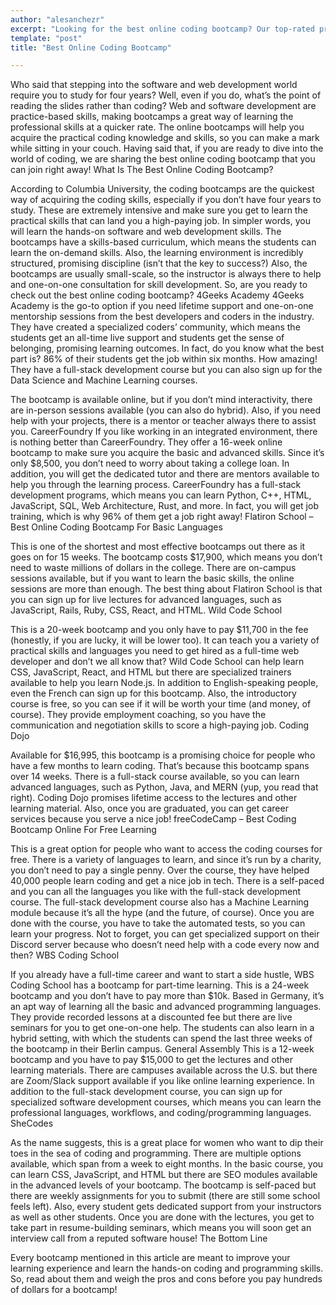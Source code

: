 ```yaml
---
author: "alesanchezr"
excerpt: "Looking for the best online coding bootcamp? Our top-rated program offers expert instruction and personalized support to help you launch your career in tech. Enroll today!"
template: "post"
title: "Best Online Coding Bootcamp"

---
```


Who said that stepping into the software and web development world require you to study for four years? Well, even if you do, what’s the point of reading the slides rather than coding?
Web and software development are practice-based skills, making bootcamps a great way of learning the professional skills at a quicker rate. 
The online bootcamps will help you acquire the practical coding knowledge and skills, so you can make a mark while sitting in your couch. 
Having said that, if you are ready to dive into the world of coding, we are sharing the best online coding bootcamp that you can join right away!
What Is The Best Online Coding Bootcamp?

According to Columbia University, the coding bootcamps are the quickest way of acquiring the coding skills, especially if you don’t have four years to study. 
These are extremely intensive and make sure you get to learn the practical skills that can land you a high-paying job. In simpler words, you will learn the hands-on software and web development skills. 
The bootcamps have a skills-based curriculum, which means the students can learn the on-demand skills. Also, the learning environment is incredibly structured, promising discipline (isn’t that the key to success?)
Also, the bootcamps are usually small-scale, so the instructor is always there to help and one-on-one consultation for skill development. So, are you ready to check out the best online coding bootcamp? 
4Geeks Academy 
4Geeks Academy is the go-to option if you need lifetime support and one-on-one mentorship sessions from the best developers and coders in the industry. 
They have created a specialized coders’ community, which means the students get an all-time live support and students get the sense of belonging, promising learning outcomes. 
In fact, do you know what the best part is? 86% of their students get the job within six months. How amazing!
They have a full-stack development course but you can also sign up for the Data Science and Machine Learning courses. 

The bootcamp is available online, but if you don’t mind interactivity, there are in-person sessions available (you can also do hybrid). Also, if you need help with your projects, there is a mentor or teacher always there to assist you. 
CareerFoundry
If you like working in an integrated environment, there is nothing better than CareerFoundry. They offer a 16-week online bootcamp to make sure you acquire the basic and advanced skills. 
Since it’s only $8,500, you don’t need to worry about taking a college loan. In addition, you will get the dedicated tutor and there are mentors available to help you through the learning process. 
CareerFoundry has a full-stack development programs, which means you can learn Python, C++, HTML, JavaScript, SQL, Web Architecture, Rust, and more. In fact, you will get job training, which is why 96% of them get a job right away!
Flatiron School – Best Online Coding Bootcamp For Basic Languages

This is one of the shortest and most effective bootcamps out there as it goes on for 15 weeks. The bootcamp costs $17,900, which means you don’t need to waste millions of dollars in the college. 
There are on-campus sessions available, but if you want to learn the basic skills, the online sessions are more than enough. 
The best thing about Flatiron School is that you can sign up for live lectures for advanced languages, such as JavaScript, Rails, Ruby, CSS, React, and HTML. 
Wild Code School

This is a 20-week bootcamp and you only have to pay $11,700 in the fee (honestly, if you are lucky, it will be lower too). It can teach you a variety of practical skills and languages you need to get hired as a full-time web developer and don’t we all know that?
Wild Code School can help learn CSS, JavaScript, React, and HTML but there are specialized trainers available to help you learn Node.js. 
In addition to English-speaking people, even the French can sign up for this bootcamp. Also, the introductory course is free, so you can see if it will be worth your time (and money, of course). 
They provide employment coaching, so you have the communication and negotiation skills to score a high-paying job. 
Coding Dojo

Available for $16,995, this bootcamp is a promising choice for people who have a few months to learn coding. That’s because this bootcamp spans over 14 weeks. 
There is a full-stack course available, so you can learn advanced languages, such as Python, Java, and MERN (yup, you read that right). 
Coding Dojo promises lifetime access to the lectures and other learning material. Also, once you are graduated, you can get career services because you serve a nice job!
freeCodeCamp – Best Coding Bootcamp Online For Free Learning

This is a great option for people who want to access the coding courses for free. There is a variety of languages to learn, and since it’s run by a charity, you don’t need to pay a single penny. 
Over the course, they have helped 40,000 people learn coding and get a nice job in tech. There is a self-paced and you can all the languages you like with the full-stack development course. 
The full-stack development course also has a Machine Learning module because it’s all the hype (and the future, of course). 
Once you are done with the course, you have to take the automated tests, so you can learn your progress. Not to forget, you can get specialized support on their Discord server because who doesn’t need help with a code every now and then? 
WBS Coding School

If you already have a full-time career and want to start a side hustle, WBS Coding School has a bootcamp for part-time learning. This is a 24-week bootcamp and you don’t have to pay more than $10k. 
Based in Germany, it’s an apt way of learning all the basic and advanced programming languages. They provide recorded lessons at a discounted fee but there are live seminars for you to get one-on-one help. 
The students can also learn in a hybrid setting, with which the students can spend the last three weeks of the bootcamp in their Berlin campus. 
General Assembly
This is a 12-week bootcamp and you have to pay $15,000 to get the lectures and other learning materials. There are campuses available across the U.S. but there are Zoom/Slack support available if you like online learning experience. 
In addition to the full-stack development course, you can sign up for specialized software development courses, which means you can learn the professional languages, workflows, and coding/programming languages. 
SheCodes

As the name suggests, this is a great place for women who want to dip their toes in the sea of coding and programming. There are multiple options available, which span from a week to eight months. 
In the basic course, you can learn CSS, JavaScript, and HTML but there are SEO modules available in the advanced levels of your bootcamp. 
The bootcamp is self-paced but there are weekly assignments for you to submit (there are still some school feels left). Also, every student gets dedicated support from your instructors as well as other students. 
Once you are done with the lectures, you get to take part in resume-building seminars, which means you will soon get an interview call from a reputed software house!
The Bottom Line

Every bootcamp mentioned in this article are meant to improve your learning experience and learn the hands-on coding and programming skills. So, read about them and weigh the pros and cons before you pay hundreds of dollars for a bootcamp! 

